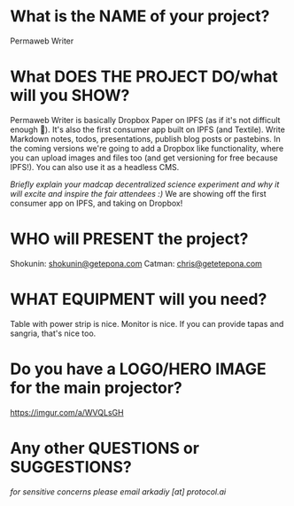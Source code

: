 # What is the NAME of your project?
Permaweb Writer

# What DOES THE PROJECT DO/what will you SHOW?
Permaweb Writer is basically Dropbox Paper on IPFS (as if it's not difficult enough 🤣).
It's also the first consumer app built on IPFS (and Textile).
Write Markdown notes, todos, presentations, publish blog posts or pastebins.
In the coming versions we're going to add a Dropbox like functionality, where you can upload images and files too (and get versioning for free because IPFS!).
You can also use it as a headless CMS.

_Briefly explain your madcap decentralized science experiment and why it will excite and inspire the fair attendees :)_
We are showing off the first consumer app on IPFS, and taking on Dropbox!

# WHO will PRESENT the project?
Shokunin: shokunin@getepona.com
Catman: chris@getetepona.com

# WHAT EQUIPMENT will you need?
Table with power strip is nice. Monitor is nice. If you can provide tapas and sangria, that's nice too.

# Do you have a LOGO/HERO IMAGE for the main projector?
https://imgur.com/a/WVQLsGH

# Any other QUESTIONS or SUGGESTIONS?
_for sensitive concerns please email arkadiy [at] protocol.ai_
